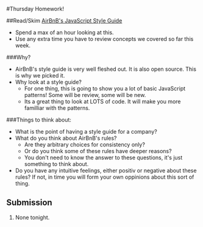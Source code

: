 #Thursday Homework!

##Read/Skim <a href="https://github.com/airbnb/javascript/tree/master/es5">AirBnB's JavaScript Style Guide</a>
- Spend a max of an hour looking at this.
- Use any extra time you have to review concepts we covered so far this week.

###Why?
- AirBnB's style guide is very well fleshed out. It is also open source. This is why we picked it.
- Why look at a style guide?
  - For one thing, this is going to show you a lot of basic JavaScript patterns! Some will be review, some will be new.
  - Its a great thing to look at LOTS of code. It will make you more familliar with the patterns.

###Things to think about:
- What is the point of having a style guide for a company?
- What do you think about AirBnB's rules?
  - Are they arbitrary choices for consistency only?
  - Or do you think some of these rules have deeper reasons?
  - You don't need to know the answer to these questions, it's just something to think about.
- Do you have any intuitive feelings, either positiv or negative about these rules? If not, in time you will form your own oppinions about this sort of thing.

## Submission

1. None tonight.